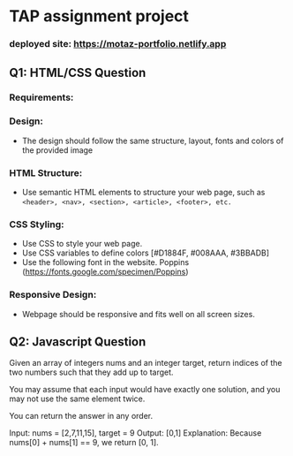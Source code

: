 # TAP assignment project

### deployed site: https://motaz-portfolio.netlify.app

## Q1: HTML/CSS Question 
### Requirements:
### Design:
* The design should follow the same structure, layout, fonts and colors of the provided image
### HTML Structure:
* Use semantic HTML elements to structure your web page, such as 
``` <header>, <nav>, <section>, <article>, <footer>, etc. ```
### CSS Styling:
* Use CSS to style your web page.
* Use CSS variables to define colors [#D1884F, #008AAA, #3BBADB]
* Use the following font in the website. 
 Poppins (https://fonts.google.com/specimen/Poppins)
### Responsive Design:
* Webpage should be responsive and fits well on all screen sizes.

## Q2: Javascript Question

Given an array of integers nums and an integer target, return indices of the two numbers such that they add up to target.

You may assume that each input would have exactly one solution, and you may not use the same element twice.

You can return the answer in any order.

Input: nums = [2,7,11,15], target = 9
Output: [0,1]
Explanation: Because nums[0] + nums[1] == 9, we return [0, 1].
